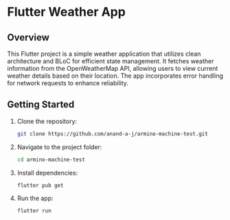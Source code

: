 # Flutter Weather App

## Overview
This Flutter project is a simple weather application that utilizes clean architecture and BLoC for efficient state management. It fetches weather information from the OpenWeatherMap API, allowing users to view current weather details based on their location. The app incorporates error handling for network requests to enhance reliability.

## Getting Started
1. Clone the repository:
   ```bash
   git clone https://github.com/anand-a-j/armino-machine-test.git
   ```
2. Navigate to the project folder:
   ```bash
   cd armino-machine-test
   ```
3. Install dependencies:
   ```bash
   flutter pub get
   ```
4. Run the app:
   ```bash
   flutter run
   ```

